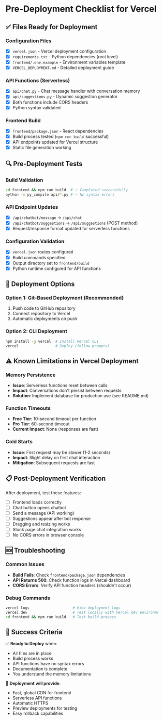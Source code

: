 # Pre-Deployment Checklist for Vercel

## ✅ Files Ready for Deployment

### Configuration Files
- [x] `vercel.json` - Vercel deployment configuration
- [x] `requirements.txt` - Python dependencies (root level)
- [x] `frontend/.env.example` - Environment variables template
- [x] `VERCEL_DEPLOYMENT.md` - Detailed deployment guide

### API Functions (Serverless)
- [x] `api/chat.py` - Chat message handler with conversation memory
- [x] `api/suggestions.py` - Dynamic suggestion generator
- [x] Both functions include CORS headers
- [x] Python syntax validated

### Frontend Build
- [x] `frontend/package.json` - React dependencies
- [x] Build process tested (`npm run build` successful)
- [x] API endpoints updated for Vercel structure
- [x] Static file generation working

## 🔍 Pre-Deployment Tests

### Build Validation
```bash
cd frontend && npm run build  # ✅ Completed successfully
python -m py_compile api/*.py # ✅ No syntax errors
```

### API Endpoint Updates
- [x] `/api/chatbot/message` → `/api/chat`
- [x] `/api/chatbot/suggestions` → `/api/suggestions` (POST method)
- [x] Request/response format updated for serverless functions

### Configuration Validation
- [x] `vercel.json` routes configured
- [x] Build commands specified
- [x] Output directory set to `frontend/build`
- [x] Python runtime configured for API functions

## 🚀 Deployment Options

### Option 1: Git-Based Deployment (Recommended)
1. Push code to GitHub repository
2. Connect repository to Vercel
3. Automatic deployments on push

### Option 2: CLI Deployment
```bash
npm install -g vercel  # Install Vercel CLI
vercel                 # Deploy (follow prompts)
```

## ⚠️ Known Limitations in Vercel Deployment

### Memory Persistence
- **Issue**: Serverless functions reset between calls
- **Impact**: Conversations don't persist between requests
- **Solution**: Implement database for production use (see README.md)

### Function Timeouts
- **Free Tier**: 10-second timeout per function
- **Pro Tier**: 60-second timeout
- **Current Impact**: None (responses are fast)

### Cold Starts
- **Issue**: First request may be slower (1-2 seconds)
- **Impact**: Slight delay on first chat interaction
- **Mitigation**: Subsequent requests are fast

## 📋 Post-Deployment Verification

After deployment, test these features:
- [ ] Frontend loads correctly
- [ ] Chat button opens chatbot
- [ ] Send a message (API working)
- [ ] Suggestions appear after bot response
- [ ] Dragging and resizing works
- [ ] Stock page chat integration works
- [ ] No CORS errors in browser console

## 🆘 Troubleshooting

### Common Issues
- **Build Fails**: Check `frontend/package.json` dependencies
- **API Returns 500**: Check function logs in Vercel dashboard
- **CORS Errors**: Verify API function headers (shouldn't occur)

### Debug Commands
```bash
vercel logs                    # View deployment logs
vercel dev                     # Test locally with Vercel dev environment
cd frontend && npm run build   # Test build process
```

## 🎯 Success Criteria

✅ **Ready to Deploy** when:
- All files are in place
- Build process works
- API functions have no syntax errors
- Documentation is complete
- You understand the memory limitations

🚀 **Deployment will provide**:
- Fast, global CDN for frontend
- Serverless API functions
- Automatic HTTPS
- Preview deployments for testing
- Easy rollback capabilities